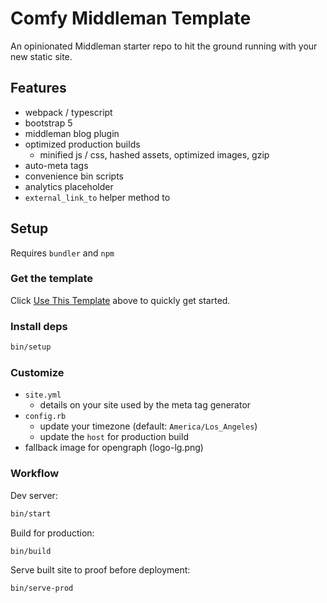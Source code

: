 # Comfy Middleman Template

An opinionated Middleman starter repo to hit the ground running with your new static site.

## Features

- webpack / typescript
- bootstrap 5
- middleman blog plugin
- optimized production builds
  - minified js / css, hashed assets, optimized images, gzip
- auto-meta tags
- convenience bin scripts
- analytics placeholder
- `external_link_to` helper method to 

## Setup

Requires `bundler` and `npm`

### Get the template

Click [Use This Template](https://github.com/tomholford/comfy-middleman/generate) above to quickly get started. 

### Install deps

```sh
bin/setup
```

### Customize

- `site.yml`
  - details on your site used by the meta tag generator
- `config.rb`
  - update your timezone (default: `America/Los_Angeles`)
  - update the `host` for production build
- fallback image for opengraph (logo-lg.png)

### Workflow

Dev server:

```sh
bin/start
```

Build for production:

```sh
bin/build
```

Serve built site to proof before deployment:

```sh
bin/serve-prod
```
